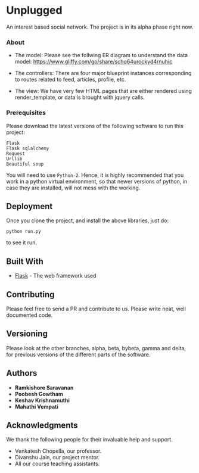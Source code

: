 # Unplugged

An interest based social network. The project is in its alpha phase right now. 

### About
- The model:
Please see the follwing ER diagram to understand the data model:
https://www.gliffy.com/go/share/schq64urockyd4rnuhic

- The controllers:
There are four major blueprint instances corresponding to routes related to feed, articles, profile, etc.

- The view:
We have very few HTML pages that are either rendered using render_template, or data is brought with jquery calls.



### Prerequisites
Please download the latest versions of the following software to run this project:
```
Flask
Flask sqlalchemy
Request
Urllib
Beautiful soup
```
You will need to use ```Python-2```.
Hence, it is highly recommended that you work in a python virtual environment, so that newer versions
of python, in case they are installed, will not mess with the working.

## Deployment

Once you clone the project, and install the above libraries, just do:
```
python run.py
```
to see it run.

## Built With

* [Flask](http://flask.pocoo.org/) - The web framework used


## Contributing

Please feel free to send a PR and contribute to us. 
Please write neat, well documented code.

## Versioning
Please look at the other branches, alpha, beta, bybeta, gamma and delta, for previous versions of the different parts of 
the software.

## Authors

* **Ramkishore Saravanan** 
* **Poobesh Gowtham** 
* **Keshav Krishnamuthi** 
* **Mahathi Vempati** 


## Acknowledgments
We thank the following people for their invaluable help and support.

* Venkatesh Chopella, our professor.
* Divanshu Jain, our project mentor.
* All our course teaching assistants.


